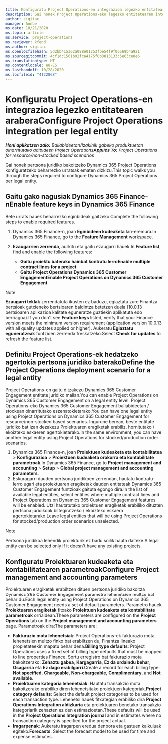 ```yaml
---
title: Konfiguratu Project Operations-en integrazioa legezko entitatearen arabera
description: Gai honek Project Operations-eko legezko entitatearen integrazioa konfiguratzeari buruzko informazioa eskaintzen du.
author: sigitac
manager: Annbe
ms.date: 10/21/2020
ms.topic: article
ms.service: project-operations
ms.reviewer: kfend
ms.author: sigitac
ms.openlocfilehash: 5d2bb415362a088e01253fbe54f9f06569b4a921
ms.sourcegitcommit: 4cf1dc1561b92fca4175f0b3813133c5e63ce8e6
ms.translationtype: HT
ms.contentlocale: eu-ES
ms.lasthandoff: 10/28/2020
ms.locfileid: "4122868"
---
```

# <a name="configure-project-operations-integration-per-legal-entity"></a><span data-ttu-id="a5c6f-103">Konfiguratu Project Operations-en integrazioa legezko entitatearen arabera</span><span class="sxs-lookup"><span data-stu-id="a5c6f-103">Configure Project Operations integration per legal entity</span></span> 

<span data-ttu-id="a5c6f-104">_**Honi aplikatzen zaio:** Baliabideetan/Izakinik gabeko produktuetan oinarritutako adibideen Project Operations_</span><span class="sxs-lookup"><span data-stu-id="a5c6f-104">_**Applies To:** Project Operations for resource/non-stocked based scenarios_</span></span>

<span data-ttu-id="a5c6f-105">Gai honek pertsona juridiko bakoitzeko Dynamics 365 Project Operations konfiguratzeko beharrezko urratsak ematen dizkizu.</span><span class="sxs-lookup"><span data-stu-id="a5c6f-105">This topic walks you through the steps required to configure Dynamics 365 Project Operations per legal entity.</span></span>

## <a name="enable-feature-keys-in-dynamics-365-finance"></a><span data-ttu-id="a5c6f-106">Gaitu gako nagusiak Dynamics 365 Finance-n</span><span class="sxs-lookup"><span data-stu-id="a5c6f-106">Enable feature keys in Dynamics 365 Finance</span></span>

<span data-ttu-id="a5c6f-107">Bete urrats hauek beharrezko eginbideak gaitzeko.</span><span class="sxs-lookup"><span data-stu-id="a5c6f-107">Complete the following steps to enable required features.</span></span>

1. <span data-ttu-id="a5c6f-108">Dynamics 365 Finance-n, joan **Eginbideen kudeaketa** lan-eremura.</span><span class="sxs-lookup"><span data-stu-id="a5c6f-108">In Dynamics 365 Finance, go to the **Feature Management** workspace.</span></span>
2. <span data-ttu-id="a5c6f-109">**Ezaugarrien zerrenda**, aurkitu eta gaitu ezaugarri hauek:</span><span class="sxs-lookup"><span data-stu-id="a5c6f-109">In **Feature list**, find and enable the following features:</span></span>
  
    - <span data-ttu-id="a5c6f-110">**Gaitu proiektu baterako hainbat kontratu lerro**</span><span class="sxs-lookup"><span data-stu-id="a5c6f-110">**Enable multiple contract lines for a project**</span></span>
    - <span data-ttu-id="a5c6f-111">**Gaitu Project Operations Dynamics 365 Customer Engagement**</span><span class="sxs-lookup"><span data-stu-id="a5c6f-111">**Enable Project Operations on Dynamics 365 Customer Engagement**</span></span>

> [!NOTE]
> <span data-ttu-id="a5c6f-112">**Ezaugarri teklak** zerrendatuta ikusten ez baduzu, egiaztatu zure Finantza bertsioak gutxieneko bertsioaren baldintza betetzen duela (10.0.13 bertsioaren aplikazioa kalitate eguneratze guztiekin aplikatuta edo berriagoa).</span><span class="sxs-lookup"><span data-stu-id="a5c6f-112">If you don't see **Feature keys** listed, verify that your Finance version meets the minimum version requirement (application version 10.0.13 with all quality updates applied or higher).</span></span> <span data-ttu-id="a5c6f-113">Aukeratu **Egiaztatu eguneratzeak** funtzioen zerrenda freskatzeko.</span><span class="sxs-lookup"><span data-stu-id="a5c6f-113">Select **Check for updates** to refresh the feature list.</span></span>

## <a name="define-the-project-operations-deployment-scenario-for-a-legal-entity"></a><span data-ttu-id="a5c6f-114">Definitu Project Operations-ek hedatzeko agertokia pertsona juridiko baterako</span><span class="sxs-lookup"><span data-stu-id="a5c6f-114">Define the Project Operations deployment scenario for a legal entity</span></span>

<span data-ttu-id="a5c6f-115">Project Operations-en gaitu ditzakezu Dynamics 365 Customer Engagement entitate juridiko mailan.</span><span class="sxs-lookup"><span data-stu-id="a5c6f-115">You can enable Project Operations on Dynamics 365 Customer Engagement on a legal entity level.</span></span> <span data-ttu-id="a5c6f-116">Project Operations-eko Dynamics 365 Customer Engagement baliabideetan / stockean oinarritutako eszenatokietarako.</span><span class="sxs-lookup"><span data-stu-id="a5c6f-116">You can have one legal entity using Project Operations on Dynamics 365 Customer Engagement for resource/non-stocked based scenarios.</span></span> <span data-ttu-id="a5c6f-117">Ingurune berean, beste entitate juridiko bat izan dezakezu Proiektuaren eragiketak erabiliz, hornitutako / ekoizteko eskaeren agertokietarako.</span><span class="sxs-lookup"><span data-stu-id="a5c6f-117">In the same environment, you can have another legal entity using Project Operations for stocked/production order scenarios.</span></span>

1. <span data-ttu-id="a5c6f-118">Dynamics 365 Finance-n, joan **Proiektuen kudeaketa eta kontabilitatea** > **Konfigurazioa** > **Proiektuen kudeaketa orokorra eta kontabilitate parametroak**.</span><span class="sxs-lookup"><span data-stu-id="a5c6f-118">In Dynamics 365 Finance, go to **Project management and accounting** > **Setup** > **Global project management and accounting parameters**.</span></span>
2. <span data-ttu-id="a5c6f-119">Eskuragarri dauden pertsona juridikoen zerrendan, hautatu kontratu-lerro ugari eta proiektuaren eragiketak dauden entitateak Dynamics 365 Customer Engagement funtzioak gaituta egongo dira.</span><span class="sxs-lookup"><span data-stu-id="a5c6f-119">In the list of available legal entities, select entities where multiple contract lines and Project Operations on Dynamics 365 Customer Engagement features will be enabled.</span></span> <span data-ttu-id="a5c6f-120">Utzi hautatutako proiektuen eragiketak erabiliko dituzten pertsona juridikoak biltegiratzeko / ekoizteko eskaera agertokietarako.</span><span class="sxs-lookup"><span data-stu-id="a5c6f-120">Leave legal entities that will be using Project Operations for stocked/production order scenarios unselected.</span></span>

> [!NOTE]
> <span data-ttu-id="a5c6f-121">Pertsona juridikoa lehendik proiekturik ez badu soilik hauta daiteke.</span><span class="sxs-lookup"><span data-stu-id="a5c6f-121">A legal entity can be selected only if it doesn't have any existing projects.</span></span>

## <a name="configure-project-management-and-accounting-parameters"></a><span data-ttu-id="a5c6f-122">Konfiguratu Proiektuaren kudeaketa eta kontabilitatearen parametroak</span><span class="sxs-lookup"><span data-stu-id="a5c6f-122">Configure Project management and accounting parameters</span></span>

<span data-ttu-id="a5c6f-123">Proiektuaren eragiketak erabiltzen dituen pertsona juridiko bakoitza Dynamics 365 Customer Engagement parametro lehenetsien multzo bat behar du.</span><span class="sxs-lookup"><span data-stu-id="a5c6f-123">Each legal entity using Project Operations on Dynamics 365 Customer Engagement needs a set of default parameters.</span></span> <span data-ttu-id="a5c6f-124">Parametro hauek **Proiektuaren eragiketak** fitxako **Proiektuen kudeaketa eta kontabilitate parametroak** orrialdean.</span><span class="sxs-lookup"><span data-stu-id="a5c6f-124">These parameters are configured on the **Project Operations** tab on the **Project management and accounting parameters** page.</span></span> <span data-ttu-id="a5c6f-125">Parametroak dira:</span><span class="sxs-lookup"><span data-stu-id="a5c6f-125">The parameters are:</span></span>

  - <span data-ttu-id="a5c6f-126">**Fakturazio mota lehenetsiak**: Project Operations-ek fakturazio mota lehenetsien multzo finko bat erabiltzen du, Finantza lineako propietateekin mapatu behar dena.</span><span class="sxs-lookup"><span data-stu-id="a5c6f-126">**Billing type defaults**: Project Operations uses a fixed set of billing type defaults that must be mapped to line properties Finance.</span></span> <span data-ttu-id="a5c6f-127">Sortu erregistro bat fakturazio mota bakoitzerako: **Zehaztu gabea**, **Kargagarria**, **Ez da ordaindu behar**, **Osagarria** eta **Ez dago erabilgarri**.</span><span class="sxs-lookup"><span data-stu-id="a5c6f-127">Create a record for each billing type: **Not specified**, **Chargeable**, **Non-chargeable**, **Complimentary**, and **Not available**.</span></span>
  - <span data-ttu-id="a5c6f-128">**Proiektuaren kategoria lehenetsiak**: Hautatu transakzio mota bakoitzerako erabiliko diren lehenetsitako proiektuen kategoriak.</span><span class="sxs-lookup"><span data-stu-id="a5c6f-128">**Project category defaults**: Select the default project categories to be used for each transaction type.</span></span> <span data-ttu-id="a5c6f-129">Lehenetsi hauek fitxategian erabiliko dira **Project Operations Integration aldizkaria** eta proiektuaren benetako transakzio kategoriarik zehazten ez den estimazioetan.</span><span class="sxs-lookup"><span data-stu-id="a5c6f-129">These defaults will be used in the **Project Operations Integration journal** and in estimates where no transaction category is specified for the project actual.</span></span>
  - <span data-ttu-id="a5c6f-130">**Iragarpenak**: Aukeratu iragarpen eredua denbora eta gastuen kalkuluak egiteko.</span><span class="sxs-lookup"><span data-stu-id="a5c6f-130">**Forecasts**: Select the forecast model to be used for time and expense estimates.</span></span>
